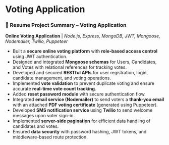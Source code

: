 # Voting Application

### 📌 Resume Project Summary – **Voting Application**

**Online Voting Application** | *Node.js, Express, MongoDB, JWT, Mongoose, Nodemailer, Twilio, Puppeteer*

- Built a **secure online voting platform** with **role-based access control** using JWT authentication.
- Designed and integrated **Mongoose schemas** for Users, Candidates, and Votes with relational references for tracking votes.
- Developed and secured **RESTful APIs** for user registration, login, candidate management, and voting operations.
- Implemented **vote validation** to prevent duplicate voting and ensure accurate **real-time vote count tracking**.
- Added **reset password module** with secure authentication flow.
- Integrated **email service (Nodemailer)** to send voters a **thank-you email** with an attached **PDF voting certificate** (generated using Puppeteer).
- Developed **SMS notification service** using **Twilio** to send welcome messages upon voter sign-in.
- Implemented **server-side pagination** for efficient data handling of candidates and votes.
- Ensured **data security** with password hashing, JWT tokens, and middleware-based route protection.

